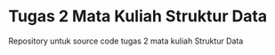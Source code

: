 # Tugas 2 Mata Kuliah Struktur Data

Repository untuk source code tugas 2 mata kuliah Struktur Data
